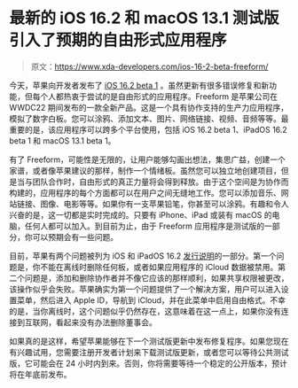 # 最新的 iOS 16.2 和 macOS 13.1 测试版引入了预期的自由形式应用程序

> 原文：<https://www.xda-developers.com/ios-16-2-beta-freeform/>

今天，苹果向开发者发布了 [iOS 16.2 beta 1](https://www.xda-developers.com/ios-16-2-beta-1/) 。虽然更新有很多错误修复和新功能，但每个人都热衷于尝试的是自由形式的应用程序。Freeform 是苹果公司在 WWDC22 期间发布的一款全新产品。这是一个具有协作支持的生产力应用程序，模拟了数字白板。您可以涂鸦、添加文本、图片、网络链接、视频、音频等等。最重要的是，该应用程序可以跨多个平台使用，包括 iOS 16.2 beta 1、iPadOS 16.2 beta 1 和 macOS 13.1 beta 1。

有了 Freeform，可能性是无限的，让用户能够勾画出想法，集思广益，创建一个家谱，或者像苹果建议的那样，制作一个情绪板。虽然您可以独立地创建项目，但是当与团队合作时，自由形式的真正力量将会得到释放。由于这个空间是为协作而构建的，应用程序的每个方面都可以在用户之间无缝地工作。您可以添加音乐、网站链接、图像、电影等等。如果你有一支苹果铅笔，你甚至可以涂鸦。有趣和令人兴奋的是，这一切都是实时完成的。只要有 iPhone、iPad 或装有 macOS 的电脑，任何人都可以加入。到目前为止，由于 Freeform 应用程序是测试版的一部分，你可以预期会有一些问题。

目前，苹果有两个问题被列为 iOS 和 iPadOS 16.2 [发行说明](https://developer.apple.com/documentation/ios-ipados-release-notes/ios-ipados-16_2-release-notes)的一部分。第一个问题是，你不能在离线时删除任何板，或者如果应用程序的 iCloud 数据被禁用。第二个问题是，添加和删除协作者并不像它应该的那样顺利，如果共享权限被更改，该操作似乎会失败。苹果确实为第一个问题提供了一个解决方案，用户可以进入设置菜单，然后进入 Apple ID，导航到 iCloud，并在此菜单中启用自由格式。不幸的是，当你离线时，这个问题似乎仍然存在，这意味着在这一点上，如果你没有连接到互联网，看起来没有办法删除董事会。

如果真的是这样，希望苹果能够在下一个测试版更新中发布修复程序。如果您现在有兴趣试用，您需要注册开发者计划来下载测试版更新，或者您可以等待公共测试版，它可能会在 24 小时内到来。否则，你将需要等待一个稳定的公开版本，预计将在年底前发布。